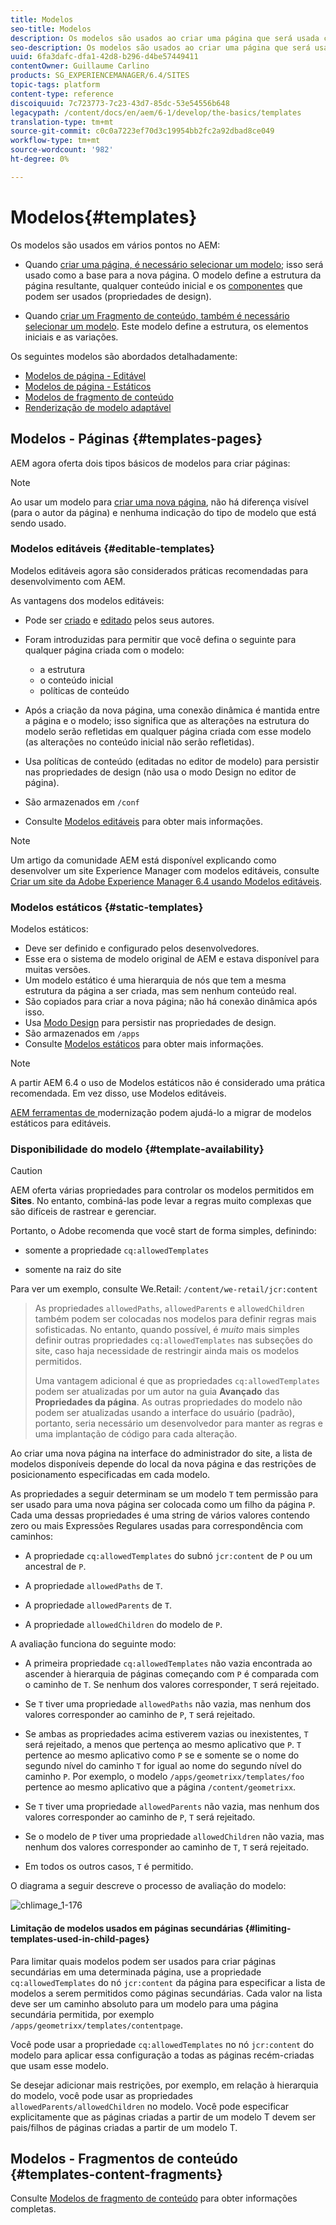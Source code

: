 ```yaml
---
title: Modelos
seo-title: Modelos
description: Os modelos são usados ao criar uma página que será usada como base para a nova página
seo-description: Os modelos são usados ao criar uma página que será usada como base para a nova página
uuid: 6fa3dafc-dfa1-42d8-b296-d4be57449411
contentOwner: Guillaume Carlino
products: SG_EXPERIENCEMANAGER/6.4/SITES
topic-tags: platform
content-type: reference
discoiquuid: 7c723773-7c23-43d7-85dc-53e54556b648
legacypath: /content/docs/en/aem/6-1/develop/the-basics/templates
translation-type: tm+mt
source-git-commit: c0c0a7223ef70d3c19954bb2fc2a92dbad8ce049
workflow-type: tm+mt
source-wordcount: '982'
ht-degree: 0%

---
```



# Modelos{#templates}

Os modelos são usados em vários pontos no AEM:

* Quando [criar uma página, é necessário selecionar um modelo](#templates-pages); isso será usado como a base para a nova página. O modelo define a estrutura da página resultante, qualquer conteúdo inicial e os [componentes](/help/sites-authoring/default-components.md) que podem ser usados (propriedades de design).

* Quando [criar um Fragmento de conteúdo, também é necessário selecionar um modelo](#templates-content-fragments). Este modelo define a estrutura, os elementos iniciais e as variações.

Os seguintes modelos são abordados detalhadamente:

* [Modelos de página - Editável](/help/sites-developing/page-templates-editable.md)
* [Modelos de página - Estáticos](/help/sites-developing/page-templates-static.md)
* [Modelos de fragmento de conteúdo](/help/sites-developing/content-fragment-templates.md)
* [Renderização de modelo adaptável](/help/sites-developing/templates-adaptive-rendering.md)

## Modelos - Páginas {#templates-pages}

AEM agora oferta dois tipos básicos de modelos para criar páginas:

>[!NOTE]
>
>Ao usar um modelo para [criar uma nova página](/help/sites-authoring/managing-pages.md#creating-a-new-page), não há diferença visível (para o autor da página) e nenhuma indicação do tipo de modelo que está sendo usado.

### Modelos editáveis {#editable-templates}

Modelos editáveis agora são considerados práticas recomendadas para desenvolvimento com AEM.

As vantagens dos modelos editáveis:

* Pode ser [criado](/help/sites-authoring/templates.md#creating-a-new-template-template-author) e [editado](/help/sites-authoring/templates.md#editing-a-template-structure-template-author) pelos seus autores.

* Foram introduzidas para permitir que você defina o seguinte para qualquer página criada com o modelo:

   * a estrutura
   * o conteúdo inicial
   * políticas de conteúdo

* Após a criação da nova página, uma conexão dinâmica é mantida entre a página e o modelo; isso significa que as alterações na estrutura do modelo serão refletidas em qualquer página criada com esse modelo (as alterações no conteúdo inicial não serão refletidas).
* Usa políticas de conteúdo (editadas no editor de modelo) para persistir nas propriedades de design (não usa o modo Design no editor de página).
* São armazenados em `/conf`
* Consulte [Modelos editáveis](/help/sites-developing/page-templates-editable.md) para obter mais informações.

>[!NOTE]
>
>Um artigo da comunidade AEM está disponível explicando como desenvolver um site Experience Manager com modelos editáveis, consulte [Criar um site da Adobe Experience Manager 6.4 usando Modelos editáveis](https://helpx.adobe.com/experience-manager/using/first_aem64_website.html).

### Modelos estáticos {#static-templates}

Modelos estáticos:

* Deve ser definido e configurado pelos desenvolvedores.
* Esse era o sistema de modelo original de AEM e estava disponível para muitas versões.
* Um modelo estático é uma hierarquia de nós que tem a mesma estrutura da página a ser criada, mas sem nenhum conteúdo real.
* São copiados para criar a nova página; não há conexão dinâmica após isso.
* Usa [Modo Design](/help/sites-authoring/default-components-designmode.md) para persistir nas propriedades de design.
* São armazenados em `/apps`
* Consulte [Modelos estáticos](/help/sites-developing/page-templates-static.md) para obter mais informações.

>[!NOTE]
>
>A partir AEM 6.4 o uso de Modelos estáticos não é considerado uma prática recomendada. Em vez disso, use Modelos editáveis.
>
>[AEM ferramentas de ](modernization-tools.md) modernização podem ajudá-lo a migrar de modelos estáticos para editáveis.

### Disponibilidade do modelo {#template-availability}

>[!CAUTION]
>
>AEM oferta várias propriedades para controlar os modelos permitidos em **Sites**. No entanto, combiná-las pode levar a regras muito complexas que são difíceis de rastrear e gerenciar.
>
>Portanto, o Adobe recomenda que você start de forma simples, definindo:
>
>* somente a propriedade `cq:allowedTemplates`
   >
   >
* somente na raiz do site
>
>
Para ver um exemplo, consulte We.Retail: `/content/we-retail/jcr:content`
>
>As propriedades `allowedPaths`, `allowedParents` e `allowedChildren` também podem ser colocadas nos modelos para definir regras mais sofisticadas. No entanto, quando possível, é *muito* mais simples definir outras propriedades `cq:allowedTemplates` nas subseções do site, caso haja necessidade de restringir ainda mais os modelos permitidos.
>
>Uma vantagem adicional é que as propriedades `cq:allowedTemplates` podem ser atualizadas por um autor na guia **Avançado** das **Propriedades da página**. As outras propriedades do modelo não podem ser atualizadas usando a interface do usuário (padrão), portanto, seria necessário um desenvolvedor para manter as regras e uma implantação de código para cada alteração.

Ao criar uma nova página na interface do administrador do site, a lista de modelos disponíveis depende do local da nova página e das restrições de posicionamento especificadas em cada modelo.

As propriedades a seguir determinam se um modelo `T` tem permissão para ser usado para uma nova página ser colocada como um filho da página `P`. Cada uma dessas propriedades é uma string de vários valores contendo zero ou mais Expressões Regulares usadas para correspondência com caminhos:

* A propriedade `cq:allowedTemplates` do subnó `jcr:content` de `P` ou um ancestral de `P`.

* A propriedade `allowedPaths` de `T`.

* A propriedade `allowedParents` de `T`.

* A propriedade `allowedChildren` do modelo de `P`.

A avaliação funciona do seguinte modo:

* A primeira propriedade `cq:allowedTemplates` não vazia encontrada ao ascender à hierarquia de páginas começando com `P` é comparada com o caminho de `T`. Se nenhum dos valores corresponder, `T` será rejeitado.

* Se `T` tiver uma propriedade `allowedPaths` não vazia, mas nenhum dos valores corresponder ao caminho de `P`, `T` será rejeitado.

* Se ambas as propriedades acima estiverem vazias ou inexistentes, `T` será rejeitado, a menos que pertença ao mesmo aplicativo que `P`. `T` pertence ao mesmo aplicativo como  `P` se e somente se o nome do segundo nível do caminho  `T` for igual ao nome do segundo nível do caminho  `P`. Por exemplo, o modelo `/apps/geometrixx/templates/foo` pertence ao mesmo aplicativo que a página `/content/geometrixx`.

* Se `T` tiver uma propriedade `allowedParents` não vazia, mas nenhum dos valores corresponder ao caminho de `P`, `T` será rejeitado.

* Se o modelo de `P` tiver uma propriedade `allowedChildren` não vazia, mas nenhum dos valores corresponder ao caminho de `T`, `T` será rejeitado.

* Em todos os outros casos, `T` é permitido.

O diagrama a seguir descreve o processo de avaliação do modelo:

![chlimage_1-176](assets/chlimage_1-176.png)

#### Limitação de modelos usados em páginas secundárias {#limiting-templates-used-in-child-pages}

Para limitar quais modelos podem ser usados para criar páginas secundárias em uma determinada página, use a propriedade `cq:allowedTemplates` do nó `jcr:content` da página para especificar a lista de modelos a serem permitidos como páginas secundárias. Cada valor na lista deve ser um caminho absoluto para um modelo para uma página secundária permitida, por exemplo `/apps/geometrixx/templates/contentpage`.

Você pode usar a propriedade `cq:allowedTemplates` no nó `jcr:content` do modelo para aplicar essa configuração a todas as páginas recém-criadas que usam esse modelo.

Se desejar adicionar mais restrições, por exemplo, em relação à hierarquia do modelo, você pode usar as propriedades `allowedParents/allowedChildren` no modelo. Você pode especificar explicitamente que as páginas criadas a partir de um modelo T devem ser pais/filhos de páginas criadas a partir de um modelo T.

## Modelos - Fragmentos de conteúdo {#templates-content-fragments}

Consulte [Modelos de fragmento de conteúdo](/help/sites-developing/content-fragment-templates.md) para obter informações completas.
